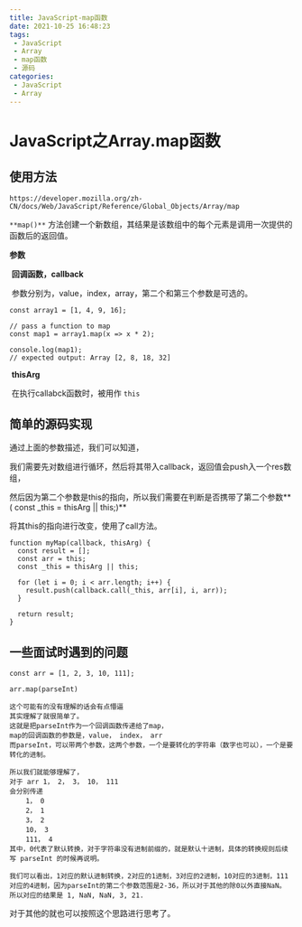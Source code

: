 ```yaml
---
title: JavaScript-map函数
date: 2021-10-25 16:48:23
tags:
 - JavaScript
 - Array
 - map函数
 - 源码
categories:
 - JavaScript
 - Array
---
```




#  JavaScript之Array.map函数



## 使用方法

```
https://developer.mozilla.org/zh-CN/docs/Web/JavaScript/Reference/Global_Objects/Array/map
```

`**map()**` 方法创建一个新数组，其结果是该数组中的每个元素是调用一次提供的函数后的返回值。



**参数**

​	**回调函数，callback**

​		参数分别为，value，index，array，第二个和第三个参数是可选的。

```
const array1 = [1, 4, 9, 16];

// pass a function to map
const map1 = array1.map(x => x * 2);

console.log(map1);
// expected output: Array [2, 8, 18, 32]
```

​	**thisArg**

​		在执行callabck函数时，被用作 `this`

## 简单的源码实现

通过上面的参数描述，我们可以知道，

我们需要先对数组进行循环，然后将其带入callback，返回值会push入一个res数组，

然后因为第二个参数是this的指向，所以我们需要在判断是否携带了第二个参数**(  const _this = thisArg || this;)**

将其this的指向进行改变，使用了call方法。

```
function myMap(callback, thisArg) {
  const result = [];
  const arr = this;
  const _this = thisArg || this;

  for (let i = 0; i < arr.length; i++) {
    result.push(callback.call(_this, arr[i], i, arr));
  }

  return result;
}
```



## 一些面试时遇到的问题

```
const arr = [1, 2, 3, 10, 111];

arr.map(parseInt)

这个可能有的没有理解的话会有点懵逼
其实理解了就很简单了。
这就是把parseInt作为一个回调函数传递给了map，
map的回调函数的参数是，value， index， arr
而parseInt，可以带两个参数，这两个参数，一个是要转化的字符串（数字也可以），一个是要转化的进制。

所以我们就能够理解了，
对于 arr 1， 2， 3， 10， 111
会分别传递
	1， 0
	2， 1
	3， 2
	10， 3
	111， 4
其中，0代表了默认转换，对于字符串没有进制前缀的，就是默认十进制，具体的转换规则后续写 parseInt 的时候再说明。

我们可以看出，1对应的默认进制转换，2对应的1进制，3对应的2进制，10对应的3进制，111对应的4进制，因为parseInt的第二个参数范围是2-36，所以对于其他的除0以外直接NaN。
所以对应的结果是 1, NaN, NaN, 3, 21.
```

对于其他的就也可以按照这个思路进行思考了。